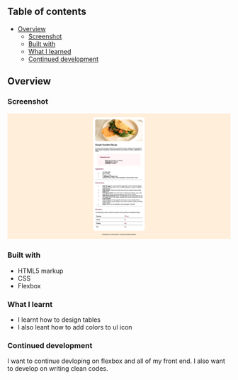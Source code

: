 
## Table of contents

- [Overview](#overview)
  - [Screenshot](#screenshot)
  - [Built with](#built-with)
  - [What I learned](#what-i-learned)
  - [Continued development](#continued-development)


## Overview

### Screenshot

![](./design/screenshot.png)

### Built with

- HTML5 markup
- CSS 
- Flexbox


### What I learnt

- I learnt how to design tables 
- I also leant how to add colors to ul icon



### Continued development

I want to continue devloping on flexbox and all of my front end. I also want to develop on writing clean codes. 
